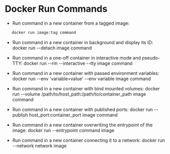 # Docker Run Commands

- Run command in a new container from a tagged image:
``` bash
   docker run image:tag command
```
 - Run command in a new container in background and display its ID:
   docker run --detach image command

 - Run command in a one-off container in interactive mode and pseudo-TTY:
   docker run --rm --interactive --tty image command

 - Run command in a new container with passed environment variables:
   docker run --env 'variable=value' --env variable image command

 - Run command in a new container with bind mounted volumes:
   docker run --volume /path/to/host_path:/path/to/container_path image command

 - Run command in a new container with published ports:
   docker run --publish host_port:container_port image command

 - Run command in a new container overwriting the entrypoint of the image:
   docker run --entrypoint command image

 - Run command in a new container connecting it to a network:
   docker run --network network image

